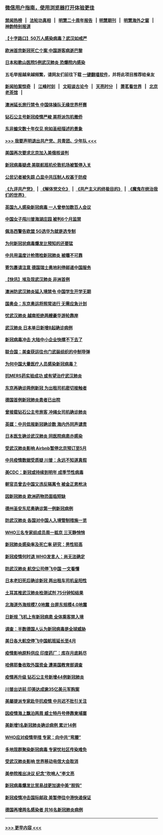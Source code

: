 ### [微信用户指南，使用浏览器打开体验更佳](https://github.com/gfw-breaker/banned-news1/blob/master/indexes/wechat-guide.md?t=0)
#### [禁闻热榜](热点新闻.md?t=0)  &nbsp;&nbsp;|&nbsp;&nbsp; [法轮功真相](https://github.com/gfw-breaker/truth/blob/master/README.md?t=0) &nbsp;&nbsp;|&nbsp;&nbsp; [明慧二十周年报告](https://github.com/gfw-breaker/mh-reports/blob/master/README.md?t=0) &nbsp;&nbsp;|&nbsp;&nbsp;[明慧期刊](https://github.com/gfw-breaker/mh-qikan) &nbsp;&nbsp;|&nbsp;&nbsp; [明慧海外之窗](https://github.com/gfw-breaker/mh-news/blob/master/README.md?t=0) &nbsp;&nbsp;|&nbsp;&nbsp; [神韵特别报道](https://github.com/gfw-breaker/mh-news/blob/master/shenyun.md?t=0)
#### [【十字路口】50万人感染病毒？武汉如戒严](../pages/nsc418/n11870405.md?t=02152222) 
#### [欧洲首宗新冠死亡个案 中国游客病逝巴黎](../pages/nsc418/n11871247.md?t=02152222) 
#### [日本和歌山医院5例武汉肺炎 恐爆院内感染](../pages/nsc418/n11871128.md?t=02152222) 
#### 五毛举报越来越频繁，请网友们前往下载 [一键翻墙软件](https://github.com/gfw-breaker/ssr-accounts)，并将此项目推荐给亲友
#### [新闻拍案惊奇](https://github.com/gfw-breaker/banned-news1/blob/master/pages/link4.md) &nbsp;&nbsp;|&nbsp;&nbsp; [江峰时刻](https://github.com/gfw-breaker/banned-news1/blob/master/pages/link4.md) &nbsp;&nbsp;|&nbsp;&nbsp; [文昭谈古论今](https://github.com/gfw-breaker/banned-news1/blob/master/pages/link4.md) &nbsp;&nbsp;|&nbsp;&nbsp; [天亮时分](https://github.com/gfw-breaker/banned-news1/blob/master/pages/link4.md) &nbsp;&nbsp;|&nbsp;&nbsp; [萧茗看世界](https://github.com/gfw-breaker/banned-news1/blob/master/pages/link4.md) &nbsp;&nbsp;|&nbsp;&nbsp; [北京老茶馆](https://github.com/gfw-breaker/banned-news1/blob/master/pages/link4.md) &nbsp;&nbsp;|&nbsp;&nbsp; 
#### [澳洲延长旅行禁令 中国体操队无缘世界杯赛](../pages/nsc418/n11870446.md?t=02152222) 
#### [钻石公主号新冠疫情严峻 美将派包机撤侨](../pages/nsc418/n11870505.md?t=02152222) 
#### [东非蝗灾数十年仅见 宛如圣经描述的景象](../pages/nsc418/n11870398.md?t=02152222) 
#### [>>> 我要声明退出共产党、共青团、少年队 <<<](https://github.com/begood0513/goodnews/blob/master/quit/letter.md) 
#### [美国再次要求北京加入美俄核谈判](../pages/nsc418/n11870138.md?t=02152222) 
#### [新冠病毒疑虑 美联航班机伦敦机场被暂停入关](../pages/nsc418/n11870015.md?t=02152222) 
#### [公民记者被失踪 凸显中共压制人权甚于防疫](../pages/nsc418/n11870042.md?t=02152222) 
#### [《九评共产党》](https://github.com/begood0513/9ping.md/blob/master/README.md) &nbsp;|&nbsp; [《解体党文化》](../../../../jtdwh.md/blob/master/README.md)  &nbsp;|&nbsp; [《共产主义的终极目的》](../../../../gczydzjmd.md/blob/master/README.md) &nbsp;|&nbsp; [《魔鬼在统治我们的世界》](../../../../mgztzwmdsj.md/blob/master/README.md) 
#### [英国九人感染新冠病毒 一人曾参加数百人会议](../pages/nsc418/n11869987.md?t=02152222) 
#### [中国女子闯川普海湖庄园 被判6个月监禁](../pages/nsc418/n11869919.md?t=02152222) 
#### [佩洛西警告欧盟 5G选华为就是选专制](../pages/nsc418/n11869898.md?t=02152222) 
#### [为何新冠状病毒爆发比预知的还要猛](../pages/nsc418/n11869828.md?t=02152222) 
#### [中共用温度计枪筛检新冠肺炎 被曝不可靠](../pages/nsc418/n11869707.md?t=02152222) 
#### [寄包裹请注意 德国瑞士奥地利停邮递中国服务](../pages/nsc418/n11869727.md?t=02152222) 
#### [【快讯】埃及现武汉肺炎 非洲首例](../pages/nsc418/n11869766.md?t=02152222) 
#### [澳洲防武汉肺炎延入境禁令 中国学生开学无期](../pages/nsc418/n11869546.md?t=02152222) 
#### [国奥会：东京奥运将照常进行 无需应急计划](../pages/nsc418/n11869422.md?t=02152222) 
#### [忧武汉肺炎 越南拒绝两艘豪华游轮靠岸](../pages/nsc418/n11867444.md?t=02152222) 
#### [武汉肺炎 日本单日新增8起确诊病例](../pages/nsc418/n11869272.md?t=02152222) 
#### [新冠病毒冲击 大陆中小企业快撑不下去了](../pages/nsc418/n11869259.md?t=02152222) 
#### [联合国：美查获运往也门武装组织的中制导弹](../pages/nsc418/n11868677.md?t=02152222) 
#### [为何中国大量医疗人员感染新冠病毒？](../pages/nsc418/n11869001.md?t=02152222) 
#### [抗MERS药实验成功 或有望治疗武汉肺炎](../pages/nsc418/n11868912.md?t=02152222) 
#### [东京再确诊两例新冠 为出租司机密切接触者](../pages/nsc418/n11868770.md?t=02152222) 
#### [德国首例新冠肺炎患者已出院](../pages/nsc418/n11868714.md?t=02152222) 
#### [曾接载钻石公主号旅客 冲绳女司机确诊肺炎](../pages/nsc418/n11868610.md?t=02152222) 
#### [英媒：中共低报新冠确诊数 海内外同声谴责](../pages/nsc418/n11867421.md?t=02152222) 
#### [日本医生确诊武汉肺炎 同医院病患亦感染](../pages/nsc418/n11867779.md?t=02152222) 
#### [受武汉肺炎影响 Airbnb暂停北京预订至5月](../pages/nsc418/n11867428.md?t=02152222) 
#### [中共疫情数据受质疑 川普：永远不知道真假](../pages/nsc418/n11867195.md?t=02152222) 
#### [美CDC：新冠或持续到明年 成季节性病毒](../pages/nsc418/n11867279.md?t=02152222) 
#### [朝官员曾去中国又违反隔离令 被金正恩枪决](../pages/nsc418/n11867087.md?t=02152222) 
#### [因新冠肺炎 欧洲药物恐面临短缺](../pages/nsc418/n11867036.md?t=02152222) 
#### [德州圣安东尼奥确诊第一例新冠病例](../pages/nsc418/n11867194.md?t=02152222) 
#### [防武汉肺炎 各国对中国人入境管制措施一览](../pages/nsc418/n11838726.md?t=02152222) 
#### [WHO三名专家组成员周一抵京 三天静悄悄](../pages/nsc418/n11866947.md?t=02152222) 
#### [新冠肺炎感染率及死亡率 研究：男性较高](../pages/nsc418/n11866956.md?t=02152222) 
#### [新冠疫情何时退 WHO发言人：尚无法确定](../pages/nsc418/n11866864.md?t=02152222) 
#### [防武汉肺炎 航空公司停飞中国 一文看懂](../pages/nsc418/n11866800.md?t=02152222) 
#### [日本老妇死后确诊新冠 两出租车司机呈阳性](../pages/nsc418/n11866755.md?t=02152222) 
#### [土耳其推武汉肺炎检测试剂 75分钟知结果](../pages/nsc418/n11866520.md?t=02152222) 
#### [北海道外海规模7.0地震 台屏东规模4.0地震](../pages/nsc418/n11866262.md?t=02152222) 
#### [日新规 飞机上有新冠病患 全体乘客禁入境](../pages/nsc418/n11866233.md?t=02152222) 
#### [调查：半数德国人认为新冠病毒是全球威胁](../pages/nsc418/n11866687.md?t=02152222) 
#### [美日各大航空停飞中国航班延长至4月](../pages/nsc418/n11865980.md?t=02152222) 
#### [疫情影响原料供应 印度药厂：库存月底耗尽](../pages/nsc418/n11865151.md?t=02152222) 
#### [哈佛耶鲁收取外国资金 遭美国教育部调查](../pages/nsc418/n11864950.md?t=02152222) 
#### [疫情再升级 钻石公主号新增44例新冠肺炎](../pages/nsc418/n11865033.md?t=02152222) 
#### [川普出访前 印美达成逾35亿美元军购案](../pages/nsc418/n11865444.md?t=02152222) 
#### [美屡提派专家赴华抗疫情 中共迟不批引关注](../pages/nsc418/n11864719.md?t=02152222) 
#### [因疫情海上飘泊两周 威士特丹号停靠柬埔寨](../pages/nsc418/n11865007.md?t=02152222) 
#### [美新增1名新冠肺炎确诊病例 累计14例](../pages/nsc418/n11864893.md?t=02152222) 
#### [WHO应对疫情举措 专家：向中共“弯腰”](../pages/nsc418/n11864727.md?t=02152222) 
#### [多地现群聚染新冠病毒 专家忧社区传染难免](../pages/nsc418/n11864715.md?t=02152222) 
#### [受武汉肺炎影响 世界移动电信大会取消](../pages/nsc418/n11864629.md?t=02152222) 
#### [美参院推出决议 纪念“吹哨人”李文亮](../pages/nsc418/n11863852.md?t=02152222) 
#### [新冠病毒爆发比贸易战更加速中美“脱钩”](../pages/nsc418/n11864470.md?t=02152222) 
#### [新冠疫情冲击国际邮政 美暂停往中港快递保证](../pages/nsc418/n11864207.md?t=02152222) 
#### [德国再增两名感染者 共16名新冠肺炎病例](../pages/nsc418/n11864293.md?t=02152222) 

----
#### [ >>> 更早内容 <<< ](../indexes/nsc418-earlier.md)
